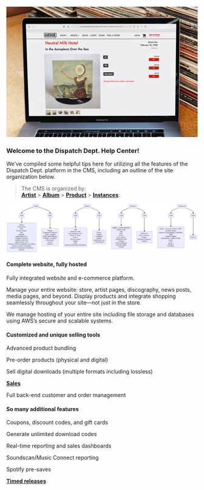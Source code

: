 <!--# Dispatch Dept Documentation -->

![Dispatch Dept.](images/splash.png "Dispatch Dept. Logo")

### Welcome to the Dispatch Dept. Help Center!

We've compiled some helpful tips here for utilizing all the features of the Dispatch Dept. platform in the CMS, including an outline of the site organization below. 

> The CMS is organized by: <br>
> **[Artist](artist_page.md)** > **[Album](album.md)** > **[Product](product.md)** > **[Instances](instanced.md)**: 


![](views/flow_chart.jpeg)


#### Complete website, fully hosted
Fully integrated website and e-commerce platform.

Manage your entire website: store, artist pages, discography, news posts, media pages, and beyond.  Display products and integrate shopping seamlessly throughout your site—not just in the store.

We manage hosting of your entire site including file storage and databases using AWS’s secure and scalable systems.

#### Customized and unique selling tools

Advanced product bundling

Pre-order products (physical and digital)

Sell digital downloads (multiple formats including lossless)

[**Sales**](sale.md)

Full back-end customer and order management

####  So many additional features

Coupons, discount codes, and gift cards

Generate unlimited download codes

Real-time reporting and sales dashboards

Soundscan/Music Connect reporting

Spotify pre-saves

[**Timed releases**](automation.md)



